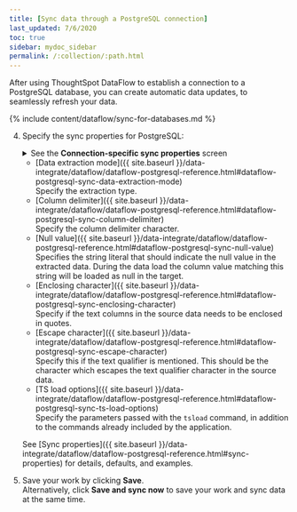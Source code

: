 ```yaml
---
title: [Sync data through a PostgreSQL connection]
last_updated: 7/6/2020
toc: true
sidebar: mydoc_sidebar
permalink: /:collection/:path.html
---
```

After using ThoughtSpot DataFlow to establish a connection to a PostgreSQL database, you can create automatic data updates, to seamlessly refresh your data.

{% include content/dataflow/sync-for-databases.md %}

4. Specify the sync properties for PostgreSQL:

   <details>
     <summary>See the <strong>Connection-specific sync properties</strong> screen</summary>
     <p><img src="../../images/dataflow-set-sync-properties-draft.png" alt="Enter sync details" /></p>
   </details>

   <!--![Enter connection details]({{ site.baseurl }}/images/dataflow-postgresql-sync.png "Enter connection details")-->

   * [Data extraction mode]({{ site.baseurl }}/data-integrate/dataflow/dataflow-postgresql-reference.html#dataflow-postgresql-sync-data-extraction-mode)<br/>Specify the extraction type.
   * [Column delimiter]({{ site.baseurl }}/data-integrate/dataflow/dataflow-postgresql-reference.html#dataflow-postgresql-sync-column-delimiter)<br/>Specify the column delimiter character.
   * [Null value]({{ site.baseurl }}/data-integrate/dataflow/dataflow-postgresql-reference.html#dataflow-postgresql-sync-null-value)<br/>Specifies the string literal that should indicate the null value in the extracted data. During the data load the column value matching this string will be loaded as null in the target.
   * [Enclosing character]({{ site.baseurl }}/data-integrate/dataflow/dataflow-postgresql-reference.html#dataflow-postgresql-sync-enclosing-character)<br/>Specify if the text columns in the source data needs to be enclosed in quotes.
   * [Escape character]({{ site.baseurl }}/data-integrate/dataflow/dataflow-postgresql-reference.html#dataflow-postgresql-sync-escape-character)<br/>Specify this if the text qualifier is mentioned. This should be the character which escapes the text qualifier character in the source data.
   * [TS load options]({{ site.baseurl }}/data-integrate/dataflow/dataflow-postgresql-reference.html#dataflow-postgresql-sync-ts-load-options)<br/>Specify the parameters passed with the <code>tsload</code> command, in addition to the commands already included by the application.

   See [Sync properties]({{ site.baseurl }}/data-integrate/dataflow/dataflow-postgresql-reference.html#sync-properties) for details, defaults, and examples.

5. Save your work by clicking **Save**.<br/>Alternatively, click **Save and sync now** to save your work and sync data at the same time.
